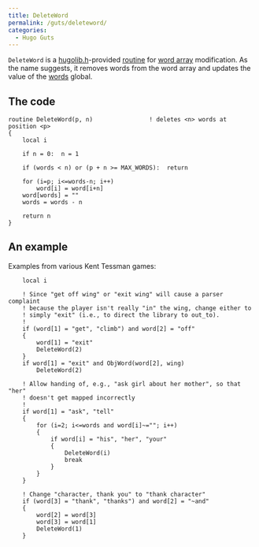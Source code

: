 ```yaml
---
title: DeleteWord
permalink: /guts/deleteword/
categories: 
  - Hugo Guts
---
```


`DeleteWord` is a [hugolib.h](/library/hugolib.h/)-provided
[routine](/routines/) for [word array](/basics/word-array/)
modification. As the name suggests, it removes words from the word array
and updates the value of the [words](/globals/words/) global.

## The code

    routine DeleteWord(p, n)                ! deletes <n> words at position <p>
    {
        local i

        if n = 0:  n = 1

        if (words < n) or (p + n >= MAX_WORDS):  return

        for (i=p; i<=words-n; i++)
            word[i] = word[i+n]
        word[words] = ""
        words = words - n

        return n
    }

## An example

Examples from various Kent Tessman games:

        local i

        ! Since "get off wing" or "exit wing" will cause a parser complaint
        ! because the player isn't really "in" the wing, change either to
        ! simply "exit" (i.e., to direct the library to out_to).
        !
        if (word[1] = "get", "climb") and word[2] = "off"
        {
            word[1] = "exit"
            DeleteWord(2)
        }
        if word[1] = "exit" and ObjWord(word[2], wing)
            DeleteWord(2)

        ! Allow handing of, e.g., "ask girl about her mother", so that "her"
        ! doesn't get mapped incorrectly
        !
        if word[1] = "ask", "tell"
        {
            for (i=2; i<=words and word[i]~=""; i++)
            {
                if word[i] = "his", "her", "your"
                {
                    DeleteWord(i)
                    break
                }
            }
        }

        ! Change "character, thank you" to "thank character"
        if (word[3] = "thank", "thanks") and word[2] = "~and"
        {
            word[2] = word[3]
            word[3] = word[1]
            DeleteWord(1)
        }
